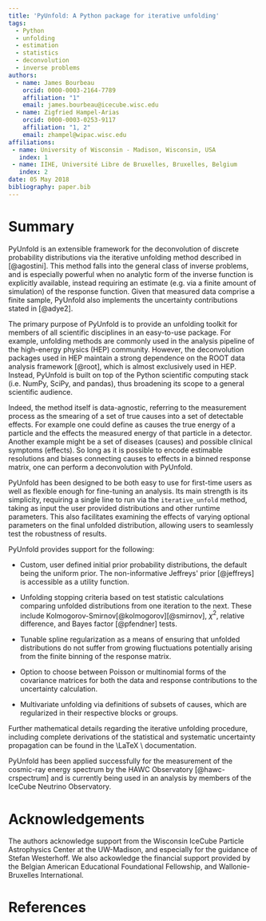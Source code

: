 ```yaml
---
title: 'PyUnfold: A Python package for iterative unfolding'
tags:
  - Python
  - unfolding
  - estimation
  - statistics
  - deconvolution
  - inverse problems
authors:
  - name: James Bourbeau
    orcid: 0000-0003-2164-7789
    affiliation: "1"
    email: james.bourbeau@icecube.wisc.edu
  - name: Zigfried Hampel-Arias
    orcid: 0000-0003-0253-9117
    affiliation: "1, 2"
    email: zhampel@wipac.wisc.edu
affiliations:
 - name: University of Wisconsin - Madison, Wisconsin, USA
   index: 1
 - name: IIHE, Université Libre de Bruxelles, Bruxelles, Belgium
   index: 2
date: 05 May 2018
bibliography: paper.bib
---
```


# Summary

PyUnfold is an extensible framework for the deconvolution of discrete probability 
distributions via the iterative unfolding method described in [@agostini]. 
This method falls into the general class of inverse problems, and is especially powerful 
when no analytic form of the inverse function is explicitly available, instead requiring
an estimate (e.g. via a finite amount of simulation) of the response function.
Given that measured data comprise a finite sample, PyUnfold also implements the uncertainty
contributions stated in [@adye2].


The primary purpose of PyUnfold is to provide an unfolding toolkit for members of all 
scientific disciplines in an easy-to-use package.
For example, unfolding methods are commonly used in the analysis pipeline of the 
high-energy physics (HEP) community.
However, the deconvolution packages used in HEP maintain a strong dependence on the 
ROOT data analysis framework [@root], which is almost exclusively used in HEP.
Instead, PyUnfold is built on top of the Python scientific computing stack (i.e. NumPy,
SciPy, and pandas), thus broadening its scope to a general scientific audience.


Indeed, the method itself is data-agnostic, referring to the measurement process
as the smearing of a set of true causes into a set of detectable effects.
For example one could define as causes the true energy of a particle and the effects
the measured energy of that particle in a detector.
Another example might be a set of diseases (causes) and possible clinical symptoms (effects).
So long as it is possible to encode estimable resolutions and biases connecting causes to 
effects in a binned response matrix, one can perform a deconvolution with PyUnfold. 


PyUnfold has been designed to be both easy to use for first-time users as well as 
flexible enough for fine-tuning an analysis.
Its main strength is its simplicity, requiring a single line to run via the ``iterative_unfold`` 
method, taking as input the user provided distributions and other runtime parameters.
This also facilitates examining the effects of varying optional parameters on the final 
unfolded distribution, allowing users to seamlessly test the robustness of results.

PyUnfold provides support for the following:

- Custom, user defined initial prior probability distributions, the default being 
the uniform prior. The non-informative Jeffreys' prior [@jeffreys] is accessible 
as a utility function. 

- Unfolding stopping criteria based on test statistic calculations comparing unfolded
distributions from one iteration to the next. These include 
Kolmogorov-Smirnov[@kolmogorov][@smirnov], $\chi^2$, relative difference, 
and Bayes factor [@pfendner] tests.

- Tunable spline regularization as a means of ensuring that unfolded distributions do not 
suffer from growing fluctuations potentially arising from the finite binning of the
response matrix.

- Option to choose between Poisson or multinomial forms of the covariance matrices
for both the data and response contributions to the uncertainty calculation.

- Multivariate unfolding via definitions of subsets of causes, which are regularized 
in their respective blocks or groups.


Further mathematical details regarding the iterative unfolding procedure, including complete 
derivations of the statistical and systematic uncertainty propagation can be found in the 
\LaTeX \ documentation.


PyUnfold has been applied successfully for the measurement of the cosmic-ray energy spectrum
by the HAWC Observatory [@hawc-crspectrum] and is currently being used in an analysis by 
members of the IceCube Neutrino Observatory.


# Acknowledgements

The authors acknowledge support from the Wisconsin IceCube Particle Astrophysics Center
at the UW-Madison, and especially for the guidance of Stefan Westerhoff.
We also ackowledge the financial support provided by the Belgian American Educational 
Foundational Fellowship, and Wallonie-Bruxelles International.

# References
